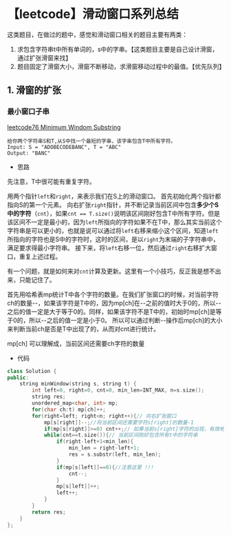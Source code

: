 # 【leetcode】滑动窗口系列总结

这类题目，在做过的题中，感觉和滑动窗口相关的题目主要有两类：

1. 求包含字符串t中所有单词的，s中的字串。【这类题目主要是自己设计滑窗，通过扩张滑窗来找】
2. 题目固定了滑窗大小，滑窗不断移动，求滑窗移动过程中的最值。【优先队列】

## 1. 滑窗的扩张

### 最小窗口子串

[leetcode76 Minimum Windom Substring](https://leetcode.com/problems/minimum-window-substring/)

```
给你两个字符串S和T,从S中找一个最短的字串，该字串包含T中所有字符。
Input: S = "ADOBECODEBANC", T = "ABC"
Output: "BANC"
```

* 思路

先注意，T中很可能有重复字符。

用两个指针`left`和`right`，来表示我们在S上的滑动窗口。
首先初始化两个指针都指向S的第一个元素。
向右扩张`right`指针，并不断记录当前区间中包含**多少个S中的字符**（`cnt`），如果`cnt == T.size()`说明该区间刚好包含T中所有字符。但是该区间不一定是最小的，因为`left`所指向的字符如果不在T中，那么其实当前这个字符串是可以更小的，也就是说可以通过将`left`右移来缩小这个区间，知道`left`所指向的字符也是S中的字符时，这时的区间，是以`right`为末端的子字符串中，满足要求得最小字符串。
接下来，将`left`右移一位，然后通过`right`右移扩大窗口，重复上述过程。

有一个问题，就是如何来对`cnt`计算及更新。这里有一个小技巧，反正我是想不出来，只能记住了。

首先用哈希表mp统计T中各个字符的数量。在我们扩张窗口的时候，对当前字符ch的数量--，如果该字符是T中的，因为mp[ch]在--之前的值时大于0的，所以--之后的值一定是大于等于0的。同样，如果该字符不是T中的，初始时mp[ch]是等于0的，所以--之后的值一定是小于0。   所以可以通过判断--操作后mp[ch]的大小来判断当前ch是否是T中出现了的，从而对cnt进行统计。

mp[ch] 可以理解成，当前区间还需要ch字符的数量

* 代码

```cpp
class Solution {
public:
    string minWindow(string s, string t) {
        int left=0, right=0, cnt=0, min_len=INT_MAX, n=s.size();
        string res;
        unordered_map<char, int> mp;
        for(char ch:t) mp[ch]++;
        for(right=left; right<n; right++){// 向右扩张窗口
            mp[s[right]]--;//将当前区间还需要字符s[right]的数量-1
            if(mp[s[right]]>=0) cnt++;// 如果当前s[right]字符的出现，有效地解决了t中字符的需求 
            while(cnt==t.size()){// 当前区间刚好包含所有t中的字符串
                if(right-left+1<min_len){
                    min_len = right-left+1;
                    res = s.substr(left, min_len);
                }
                if(mp[s[left]]==0){//注意这里 !!!
                    cnt--;
                }
                mp[s[left]]++;
                left++;
            }
        }
        return res;
    }
};
```

